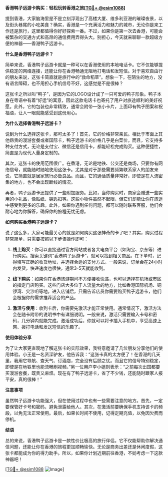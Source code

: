 **香港鸭子远游卡购买：轻松玩转香港之旅[[TG💪+ @esim1088](https://t.me/s/esim1088)]**

提到香港，大家脑海里是不是立刻浮现出了高楼大厦、维多利亚港的璀璨夜景，以及街头巷尾的小吃美食？确实，香港是一个充满活力和魅力的城市，无论你是来工作还是旅行，这里都值得你好好探索一番。不过，如果你是第一次去香港，可能会被繁杂的交通方式和高昂的通信费用弄得头大。别担心，今天就来聊聊一款超级方便的神器——香港鸭子远游卡。

**什么是香港鸭子远游卡？**

简单来说，香港鸭子远游卡就是一种可以在香港使用的本地电话卡。它不仅能够提供稳定的网络连接，还能让你在香港畅通无阻地打电话和发短信。对于喜欢自由行的朋友来说，这张卡简直就是旅行中的“救命稻草”。想象一下，在陌生的地方，没有语言障碍，也不用担心手机信号不好，这感觉是不是很棒？

这张卡之所以叫“鸭子”，是因为它的LOGO设计成了一只可爱的鸭子形象。鸭子本身在粤语中有着“好运”的寓意，因此这款电话卡也寄托了用户对旅途顺利的美好祝愿。此外，它的包装也非常精致，通常会附带一张小卡片，上面印有鸭子图案和祝福语，让人一眼就能感受到这份用心。

**为什么选择香港鸭子远游卡？**

说到为什么选择这张卡，那可太多了！首先，它的价格非常亲民。相比于市面上其他昂贵的漫游套餐或者国际卡，鸭子远游卡的价格几乎是白菜价。而且，它支持多种支付方式，无论是支付宝、微信还是信用卡，都能轻松完成购买。这种便捷性，简直是为现代人量身定制的。

其次，这张卡的使用范围很广。在香港，无论是地铁、公交还是商场，只要你有网络信号，就能随时随地使用这张卡。尤其是对于那些需要频繁联系家人的朋友来说，它简直就是居家旅行必备良品。而且，它的通话质量非常好，即使是在人流密集的地方，也不会出现断线的情况。

再者，鸭子远游卡还提供了一些附加服务。比如，当你购买时，商家会赠送一些实用的小礼品，像贴纸、钥匙扣等。这些小物件虽然不起眼，但它们却能让你在旅途中感受到更多的乐趣。此外，如果你遇到任何问题，都可以随时联系客服，他们会耐心地为你解答，确保你的旅程无忧无虑。

**如何购买香港鸭子远游卡？**

说了这么多，大家可能最关心的就是如何购买这张神奇的卡了吧？其实，购买过程非常简单，只需要按照以下步骤操作即可：

1. **线上购买**：你可以直接通过官方网站或者各大电商平台（如淘宝、京东等）进行购买。搜索关键词“香港鸭子远游卡”，就可以找到相关商品。在下单时，记得填写正确的收货地址，并选择合适的支付方式。一般来说，订单会在24小时内发货，快递速度也很快，通常3-5天就能收到。

2. **线下购买**：如果你在香港旅游期间不方便接收快递，也可以选择在机场或市区的指定门店购买。这些门店大多位于人流量大的地方，比如香港国际机场、铜锣湾、尖沙咀等地。进入店铺后，只需告诉店员你需要购买鸭子远游卡，他们会根据你的需求推荐适合的产品。

3. **激活与使用**：收到卡后，你需要先激活才能正常使用。通常情况下，激活方法会在随卡附带的说明书中有详细说明。一般来说，激活只需要输入卡号和密码，几分钟内就能完成。激活成功后，你就可以将卡插入手机中，享受高速上网、拨打电话和发送短信的乐趣了。

**使用体验分享**

为了让大家更直观地了解这张卡的实际效果，我特意邀请了几位朋友分享他们的使用体验。小王是一名资深驴友，他告诉我：“这张卡真的太方便了！在香港的几天里，我用它导航、查天气、订酒店，完全没有后顾之忧。而且它的信号特别稳定，即使是在地铁里也能流畅刷视频。”另一位用户李小姐则表示：“之前每次出国都要买漫游套餐，既贵又麻烦。现在有了鸭子远游卡，省了不少钱，还能随时跟家人报平安，真的很棒！”

**注意事项**

虽然鸭子远游卡功能强大，但在使用过程中也有一些需要注意的地方。首先，一定要保管好卡号和密码，避免泄露给他人。其次，在激活前要确保手机支持该卡的频段，以免无法正常使用。最后，如果长时间不使用，记得定期充值，以免因欠费而停机。

**结语**

总的来说，香港鸭子远游卡是一款性价比极高的旅行伴侣。它不仅能帮助你解决通信问题，还能让你在香港的旅程更加顺畅愉快。无论是商务出差还是休闲度假，这张卡都能成为你的得力助手。所以，如果你计划近期前往香港，不妨考虑一下这款神器吧！

[[TG💪+ @esim1088](https://t.me/s/esim1088) ![Image](https://i.postimg.cc/4NQfJmqS/Snipaste-2025-05-13-00-14-12.png)]